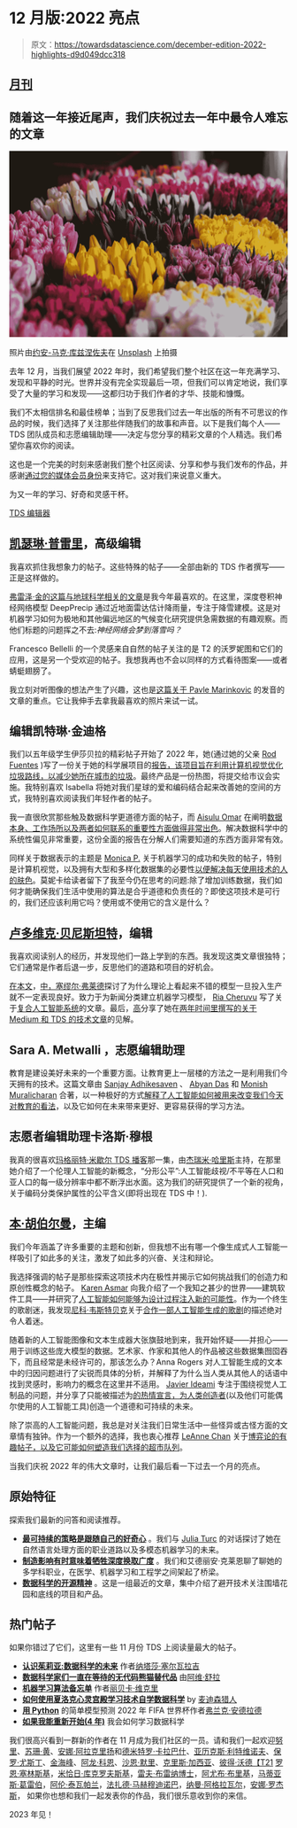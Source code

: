 # 12 月版:2022 亮点

> 原文：<https://towardsdatascience.com/december-edition-2022-highlights-d9d049dcc318>

## [月刊](https://towardsdatascience.com/tagged/monthly-edition)

## 随着这一年接近尾声，我们庆祝过去一年中最令人难忘的文章

![](img/d48b6c51573a297c539dbe51d5cfc168.png)

照片由[约安-马克·库兹涅佐夫](https://unsplash.com/es/@mrrrk_smith?utm_source=medium&utm_medium=referral)在 [Unsplash](https://unsplash.com?utm_source=medium&utm_medium=referral) 上拍摄

去年 12 月，当我们展望 2022 年时，我们希望我们整个社区在这一年充满学习、发现和平静的时光。世界并没有完全实现最后一项，但我们可以肯定地说，我们享受了大量的学习和发现——这都归功于我们作者的才华、技能和慷慨。

我们不太相信排名和最佳榜单；当到了反思我们过去一年出版的所有不可思议的作品的时候，我们选择了关注那些伴随我们的故事和声音。以下是我们每个人——TDS 团队成员和志愿编辑助理——决定与您分享的精彩文章的个人精选。我们希望你喜欢你的阅读。

这也是一个完美的时刻来感谢我们整个社区阅读、分享和参与我们发布的作品，并感谢[通过您的媒体会员身份](https://bit.ly/tds-membership)来支持它。这对我们来说意义重大。

为又一年的学习、好奇和灵感干杯。

[TDS 编辑器](https://medium.com/u/7e12c71dfa81?source=post_page-----d9d049dcc318--------------------------------)

## [凯瑟琳·普雷里](https://medium.com/u/29c9531ee6f5?source=post_page-----d9d049dcc318--------------------------------)，高级编辑

我喜欢抓住我想象力的帖子。这些特殊的帖子——全部由新的 TDS 作者撰写——正是这样做的。

[弗雷泽·金](/do-neural-networks-dream-of-falling-snow-89b5036ae324)[的这篇与地球科学相关的文章](https://medium.com/u/3de75072e25d?source=post_page-----d9d049dcc318--------------------------------)是我今年最喜欢的。在这里，深度卷积神经网络模型 DeepPrecip 通过近地面雷达估计降雨量，专注于降雪建模。这是对机器学习如何为极地和其他偏远地区的气候变化研究提供急需数据的有趣观察。而他们标题的问题挥之不去:*神经网络会梦到落雪吗？*

Francesco Bellelli 的一个灵感来自自然的帖子关注的是 T2 的沃罗妮图和它们的应用，这是另一个受欢迎的帖子。我想我再也不会以同样的方式看待图案——或者蜻蜓翅膀了。

我立刻对听图像的想法产生了兴趣，这也是[这篇关于 Pavle Marinkovic](https://medium.com/r?url=https%3A%2F%2Ftowardsdatascience.com%2Fsonification-when-you-go-beyond-the-visual-representation-of-data-cf6c7229a557) 的发音的文章的重点。它让我伸手去拿我最喜欢的照片来试一试。

</do-neural-networks-dream-of-falling-snow-89b5036ae324>  </the-fascinating-world-of-voronoi-diagrams-da8fc700fa1b>  </sonification-when-you-go-beyond-the-visual-representation-of-data-cf6c7229a557>  

## 编辑凯特琳·金迪格

我们以五年级学生伊莎贝拉的精彩帖子开始了 2022 年，她(通过她的父亲 [Rod Fuentes](https://paperhunt.net/) )写了一份关于她的科学展项目的[报告，该项目旨在利用计算机视觉优化垃圾路线，以减少她所在城市的垃圾](/garbage-route-optimization-using-computer-vision-object-detection-17a217d5582d)。最终产品是一份热图，将提交给市议会实施。我特别喜欢 Isabella 将她对我们星球的爱和编码结合起来改善她的空间的方式，我特别喜欢阅读我们年轻作者的帖子。

我一直很欣赏那些触及数据科学更道德方面的帖子，而 [Aisulu Omar](https://medium.com/u/8adbe670926d?source=post_page-----d9d049dcc318--------------------------------) 在阐明[数据本身、工作场所以及两者如何联系的重要性方面做得非常出色](/the-inequality-in-the-data-science-industry-937992032851)。解决数据科学中的系统性偏见非常重要，这份全面的报告在分解人们需要知道的东西方面非常有效。

同样关于数据表示的主题是 [Monica P.](https://medium.com/u/5c19510969d1?source=post_page-----d9d049dcc318--------------------------------) 关于机器学习的成功和失败的帖子，特别是计算机视觉，以及拥有大型和多样化数据集的必要性[以便解决每天使用技术的人的肤色](/computer-vision-and-melanin-a-dei-case-study-df4a6f304a01)。莫妮卡给读者留下了我至今仍在思考的问题:除了增加训练数据，我们如何才能确保我们生活中使用的算法是合乎道德和负责任的？即使这项技术是可行的，我们还应该利用它吗？使用或不使用它的含义是什么？

</garbage-route-optimization-using-computer-vision-object-detection-17a217d5582d>  </the-inequality-in-the-data-science-industry-937992032851>  </computer-vision-and-melanin-a-dei-case-study-df4a6f304a01>  

## [卢多维克·贝尼斯坦特](https://medium.com/u/895063a310f4?source=post_page-----d9d049dcc318--------------------------------)，编辑

我喜欢阅读别人的经历，并发现他们一路上学到的东西。我发现这类文章很独特；它们通常是作者后退一步，反思他们的道路和项目的好机会。

[在本文](/is-my-model-really-better-560e729f81d2)，[中，塞缪尔·弗莱德](https://medium.com/u/ce56d9dcd568?source=post_page-----d9d049dcc318--------------------------------)探讨了为什么理论上看起来不错的模型一旦投入生产就不一定表现良好。致力于为新闻分类建立机器学习模型， [Ria Cheruvu](https://medium.com/u/bf5f2e19aa9a?source=post_page-----d9d049dcc318--------------------------------) 写了关于[复合人工智能系统](/the-case-for-composite-systems-11632220ffa8)的文章。最后，[高](https://medium.com/u/2adc5a07e772?source=post_page-----d9d049dcc318--------------------------------)分享了她在[两年时间里撰写的关于 Medium 和 TDS 的技术文章](/my-technical-writing-journey-14ea1ca18e79)的见解。

</is-my-model-really-better-560e729f81d2>  </the-case-for-composite-systems-11632220ffa8>  </my-technical-writing-journey-14ea1ca18e79>  

## Sara A. Metwalli ，志愿编辑助理

教育是建设美好未来的一个重要方面。让教育更上一层楼的方法之一是利用我们今天拥有的技术。这篇文章由 [Sanjay Adhikesaven](https://medium.com/u/4d6b4b817b73?source=post_page-----d9d049dcc318--------------------------------) 、 [Abyan Das](https://medium.com/u/fb1577cb212b?source=post_page-----d9d049dcc318--------------------------------) 和 [Monish Muralicharan](https://medium.com/u/3ea3355bd7dc?source=post_page-----d9d049dcc318--------------------------------) 合著，以一种极好的方式[解释了人工智能如何被用来改变我们今天对教育的看法](/artificial-intelligence-is-transforming-modern-education-d95bf8d19acd)，以及它如何在未来带来更好、更容易获得的学习方法。

</artificial-intelligence-is-transforming-modern-education-d95bf8d19acd>  

## 志愿者编辑助理卡洛斯·穆根

我真的很喜欢[玛格丽特·米歇尔 TDS 播客](/practical-ai-ethics-639013a782a3)那一集，由[杰瑞米·哈里斯](https://medium.com/u/59564831d1eb?source=post_page-----d9d049dcc318--------------------------------)主持，在那里她介绍了一个伦理人工智能的新概念，“分形公平”:人工智能歧视/不平等在人口和亚人口的每一级分辨率中都不断浮出水面。这为我们的研究提供了一个新的视角，关于编码分类保护属性的公平含义(即将出现在 TDS 中！).

</practical-ai-ethics-639013a782a3>  

## [本·胡伯尔曼](https://medium.com/u/e6ad8abedec9?source=post_page-----d9d049dcc318--------------------------------)，主编

我们今年涵盖了许多重要的主题和创新，但我想不出有哪一个像生成式人工智能一样吸引了如此多的关注，激发了如此多的兴奋、关注和辩论。

我选择强调的帖子是那些探索这项技术内在极性并揭示它如何挑战我们的创造力和原创性概念的帖子。 [Karen Asmar](https://medium.com/u/52bc6416229d?source=post_page-----d9d049dcc318--------------------------------) 向我介绍了一个我知之甚少的世界——建筑软件工具——并研究了[人工智能如何能够为设计过程注入新的可能性](/computational-creativity-6a5d77b3ed12)。作为一个终生的歌剧迷，我发现[尼科·韦斯特贝克](https://medium.com/u/6eb9fa1f672?source=post_page-----d9d049dcc318--------------------------------)关于[合作一部人工智能生成的歌剧](/lessons-learned-from-making-an-ai-opera-6b188c3094cf)的描述绝对令人着迷。

随着新的人工智能图像和文本生成器大张旗鼓地到来，我开始怀疑——并担心——用于训练这些庞大模型的数据。艺术家、作家和其他人的作品被这些数据集囫囵吞下，而且经常是未经许可的，那该怎么办？Anna Rogers 对人工智能生成的文本中的归因问题进行了尖锐而具体的分析，并解释了为什么当人类从其他人的话语中找到灵感时，影响力的概念在这里并不适用。 [Javier Ideami](https://medium.com/u/7f7b5d730c84?source=post_page-----d9d049dcc318--------------------------------) 专注于围绕视觉人工制品的问题，并分享了只能被描述为[的热情宣言，为人类创造者](https://medium.com/towards-data-science/towards-sustainable-generative-ai-revolution-a9786de586cb)(以及他们可能偶尔使用的人工智能工具)创造一个道德和可持续的未来。

除了崇高的人工智能问题，我总是对关注我们日常生活中一些怪异或古怪方面的文章情有独钟。作为一个额外的选择，我也衷心推荐 [LeAnne Chan](https://medium.com/u/3984a193c444?source=post_page-----d9d049dcc318--------------------------------) 关于[博弈论的有趣帖子，以及它可能如何塑造我们选择的超市队列](/the-game-theory-of-queuing-bd1095998c42)。

</computational-creativity-6a5d77b3ed12>  </lessons-learned-from-making-an-ai-opera-6b188c3094cf>  </attribution-425f7ade46b0>  </towards-sustainable-generative-ai-revolution-a9786de586cb>  </the-game-theory-of-queuing-bd1095998c42>  

当我们庆祝 2022 年的伟大文章时，让我们最后看一下过去一个月的亮点。

## 原始特征

探索我们最新的问答和阅读推荐。

*   [**最可持续的策略是跟随自己的好奇心**](/the-most-sustainable-strategy-is-to-follow-your-own-curiosity-8a852649bff3) 。我们与 [Julia Turc](https://medium.com/u/f758859396fc?source=post_page-----d9d049dcc318--------------------------------) 的对话探讨了她在自然语言处理方面的职业道路以及多模态机器学习的未来。
*   [**制造影响有时意味着牺牲深度换取广度**](/making-an-impact-sometimes-means-sacrificing-depth-for-breadth-26869f26efec) 。我们和艾德丽安·克莱恩聊了聊她的多学科职业，在医学、机器学习和工程学之间架起了桥梁。
*   [**数据科学的开源精神**](/the-open-source-spirit-of-data-science-18fa1cb9d3c1) 。这是一组最近的文章，集中介绍了避开技术关注围墙花园和底线的项目和产品。

## 热门帖子

如果你错过了它们，这里有一些 11 月份 TDS 上阅读量最大的帖子。

*   [**认识茱莉亚:数据科学的未来**](/meet-julia-the-future-of-data-science-52414b29ebb) 作者[纳塔莎·塞尔瓦拉吉](https://medium.com/u/6a2ef1b1f09d?source=post_page-----d9d049dcc318--------------------------------)
*   [**数据科学家们一直在等待的无代码熊猫替代品**](/the-no-code-pandas-alternative-that-data-scientists-have-been-waiting-for-9e22aaa9cf02) 由[阿维·舒拉](https://medium.com/u/5d33decdf4c4?source=post_page-----d9d049dcc318--------------------------------)
*   [**机器学习算法备忘单**](/machine-learning-algorithms-cheat-sheet-2f01d1d3aa37) 作者[丽贝卡·维克里](https://medium.com/u/8b7aca3e5b1c?source=post_page-----d9d049dcc318--------------------------------)
*   [**如何使用夏洛克心灵宫殿学习技术自学数据科学**](/how-to-use-the-sherlock-mind-palace-study-technique-to-teach-yourself-data-science-7595602979e) by [麦迪森猎人](https://medium.com/u/6a8c6841e521?source=post_page-----d9d049dcc318--------------------------------)
*   [**用 Python**](/predicting-the-fifa-world-cup-2022-with-a-simple-model-using-python-6b34bdd4f2a5) 的简单模型预测 2022 年 FIFA 世界杯作者[弗兰克·安德拉德](https://medium.com/u/fb44e21903f3?source=post_page-----d9d049dcc318--------------------------------)
*   [**如果我能重新开始(4 年)**](/how-id-learn-data-science-if-i-could-start-over-4-years-in-999f8144f897) 我会如何学习数据科学

我们很高兴看到一群新的作者在 11 月成为我们社区的一员。请和我们一起欢迎[努里](https://medium.com/u/1409cf91e928?source=post_page-----d9d049dcc318--------------------------------)、[苏珊·黄](https://medium.com/u/3bd013053155?source=post_page-----d9d049dcc318--------------------------------)、[安娜·阿拉克里扬](https://medium.com/u/5058c6266b23?source=post_page-----d9d049dcc318--------------------------------)和[德米特罗·卡拉巴什](https://medium.com/u/79cc5dc1f7e1?source=post_page-----d9d049dcc318--------------------------------)、[亚历克斯·利特维诺夫](https://medium.com/u/5bc7b177a387?source=post_page-----d9d049dcc318--------------------------------)、[保罗·尤斯丁](https://medium.com/u/8323de62a1a1?source=post_page-----d9d049dcc318--------------------------------)、[金海峰](https://medium.com/u/663f924902d1?source=post_page-----d9d049dcc318--------------------------------)、[阿龙·科恩](https://medium.com/u/e1285a85536d?source=post_page-----d9d049dcc318--------------------------------)、[沙恩·默里](https://medium.com/u/8aa0d9ae3ebd?source=post_page-----d9d049dcc318--------------------------------)、[克里斯·加西亚](https://medium.com/u/8a75b360a94b?source=post_page-----d9d049dcc318--------------------------------)、[彼得·沃德【T21](https://medium.com/u/85829cf74a0d?source=post_page-----d9d049dcc318--------------------------------) [罗恩·塞林斯基](https://medium.com/u/f100bc4d93dc?source=post_page-----d9d049dcc318--------------------------------)，[米恰日·库克罗夫斯基](https://medium.com/u/e95efcdb177c?source=post_page-----d9d049dcc318--------------------------------)，[雷夫·布雷纳博士](https://medium.com/u/8984405c805e?source=post_page-----d9d049dcc318--------------------------------)，[阿尤布·布里基](https://medium.com/u/cbeb15d57228?source=post_page-----d9d049dcc318--------------------------------)，[马蒂亚斯·葛雷伯](https://medium.com/u/53bf67db1cc9?source=post_page-----d9d049dcc318--------------------------------)，[阿伦·泰瓦帕兰](https://medium.com/u/c821ffaf8c99?source=post_page-----d9d049dcc318--------------------------------)，[法扎德·马赫穆迪诺巴](https://medium.com/u/3c56b7d4893e?source=post_page-----d9d049dcc318--------------------------------)，[纳曼·阿格拉瓦尔](https://medium.com/u/5bbb90aa727?source=post_page-----d9d049dcc318--------------------------------)，[安娜·罗杰斯](https://medium.com/u/201bcd64e17?source=post_page-----d9d049dcc318--------------------------------)， 如果你也想和我们一起发表你的作品，我们很乐意收到你的来信。

2023 年见！